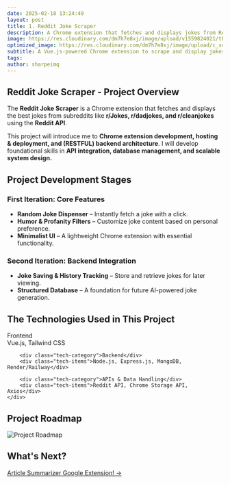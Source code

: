 ```yaml
---
date: 2025-02-18 13:24:49
layout: post
title: 1. Reddit Joke Scraper
description: A Chrome extension that fetches and displays jokes from Reddit using Vue.js and the Reddit API. Preparatory project for AI Joke Generator.
image: https://res.cloudinary.com/dm7h7e8xj/image/upload/v1559824021/theme12_e0vxlr.jpg
optimized_image: https://res.cloudinary.com/dm7h7e8xj/image/upload/c_scale,w_380/v1559824021/theme12_e0vxlr.jpg
subtitle: A Vue.js-powered Chrome extension to scrape and display jokes from Reddit
tags:
author: sharpeimq
---
```


## Reddit Joke Scraper - Project Overview  
The **Reddit Joke Scraper** is a Chrome extension that fetches and displays the best jokes from subreddits like **r/Jokes, r/dadjokes, and r/cleanjokes** using the **Reddit API**.  

This project will introduce me to **Chrome extension development, hosting & deployment, and (RESTFUL) backend architecture**. I will develop foundational skills in **API integration, database management, and scalable system design.**

## Project Development Stages  
### **First Iteration: Core Features**  
<ul>
  <li><strong>Random Joke Dispenser</strong> – Instantly fetch a joke with a click.</li>
  <li><strong>Humor & Profanity Filters</strong> – Customize joke content based on personal preference.</li>
  <li><strong>Minimalist UI</strong> – A lightweight Chrome extension with essential functionality.</li>
</ul>

### **Second Iteration: Backend Integration**  
<ul>
  <li><strong>Joke Saving & History Tracking</strong> – Store and retrieve jokes for later viewing.</li>
  <li><strong>Structured Database</strong> – A foundation for future AI-powered joke generation.</li>
</ul>

## The Technologies Used in This Project  
<div class = "grid-container">
    <div class="tech-grid">
        <div class="tech-category">Frontend</div>
        <div class="tech-items">Vue.js, Tailwind CSS</div>

        <div class="tech-category">Backend</div>
        <div class="tech-items">Node.js, Express.js, MongoDB, Render/Railway</div>

        <div class="tech-category">APIs & Data Handling</div>
        <div class="tech-items">Reddit API, Chrome Storage API, Axios</div>
    </div>
</div>

## Project Roadmap
<img src="{{ site.baseurl }}/assets/img/roadmap.png" alt="Project Roadmap" class="roadmap-img">

## What's Next?  
<a href="{{ site.baseurl }}/article-summarizer/" class="next-project-link">
  Article Summarizer Google Extension! →
</a>